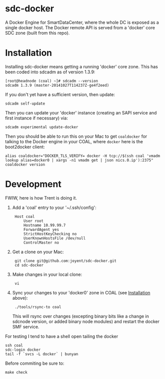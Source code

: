 # sdc-docker

A Docker Engine for SmartDataCenter, where the whole DC is
exposed as a single docker host. The Docker remote API is
served from a 'docker' core SDC zone (built from this repo).


# Installation

Installing sdc-docker means getting a running 'docker' core zone. This
has been coded into sdcadm as of version 1.3.9:

    [root@headnode (coal) ~]# sdcadm --version
    sdcadm 1.3.9 (master-20141027T114237Z-ge4f2eed)

If you don't yet have a sufficient version, then update:

    sdcadm self-update

Then you can update your 'docker' instance (creating an SAPI service and
first instance if necessary) via:

    sdcadm experimental update-docker

Then you should be able to run this on your Mac to get `coaldocker` for
talking to the Docker engine in your COAL, where `docker` here is
the boot2docker client:

    alias coaldocker="DOCKER_TLS_VERIFY= docker -H tcp://$(ssh coal 'vmadm lookup alias=docker0 | xargs -n1 vmadm get | json nics.0.ip'):2375"
    coaldocker version


# Development

FWIW, here is how Trent is doing it.

1. Add a 'coal' entry to your '~/.ssh/config':

        Host coal
            User root
            Hostname 10.99.99.7
            ForwardAgent yes
            StrictHostKeyChecking no
            UserKnownHostsFile /dev/null
            ControlMaster no

2. Get a clone on your Mac:

        git clone git@github.com:joyent/sdc-docker.git
        cd sdc-docker

3. Make changes in your local clone:

        vi

4. Sync your changes to your 'docker0' zone in COAL (see
   [Installation](#installation) above):

        ./tools/rsync-to coal

   This will rsync over changes (excepting binary bits like a change in
   sdcnode version, or added binary node modules) and restart the docker
   SMF service.


For testing I tend to have a shell open tailing the docker

    ssh coal
    sdc-login docker
    tail -f `svcs -L docker` | bunyan

Before commiting be sure to:

    make check
